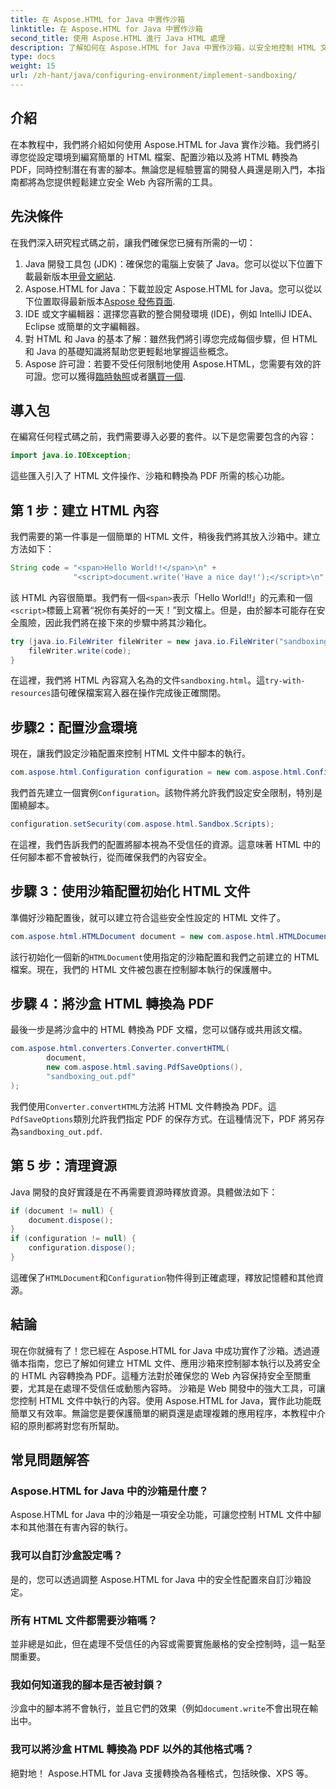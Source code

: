 ```yaml
---
title: 在 Aspose.HTML for Java 中實作沙箱
linktitle: 在 Aspose.HTML for Java 中實作沙箱
second_title: 使用 Aspose.HTML 進行 Java HTML 處理
description: 了解如何在 Aspose.HTML for Java 中實作沙箱，以安全地控制 HTML 文件中的腳本執行並將其轉換為 PDF。
type: docs
weight: 15
url: /zh-hant/java/configuring-environment/implement-sandboxing/
---
```

## 介紹
在本教程中，我們將介紹如何使用 Aspose.HTML for Java 實作沙箱。我們將引導您從設定環境到編寫簡單的 HTML 檔案、配置沙箱以及將 HTML 轉換為 PDF，同時控制潛在有害的腳本。無論您是經驗豐富的開發人員還是剛入門，本指南都將為您提供輕鬆建立安全 Web 內容所需的工具。
## 先決條件
在我們深入研究程式碼之前，讓我們確保您已擁有所需的一切：
1.  Java 開發工具包 (JDK)：確保您的電腦上安裝了 Java。您可以從以下位置下載最新版本[甲骨文網站](https://www.oracle.com/java/technologies/javase-downloads.html).
2. Aspose.HTML for Java：下載並設定 Aspose.HTML for Java。您可以從以下位置取得最新版本[Aspose 發佈頁面](https://releases.aspose.com/html/java/).
3. IDE 或文字編輯器：選擇您喜歡的整合開發環境 (IDE)，例如 IntelliJ IDEA、Eclipse 或簡單的文字編輯器。
4. 對 HTML 和 Java 的基本了解：雖然我們將引導您完成每個步驟，但 HTML 和 Java 的基礎知識將幫助您更輕鬆地掌握這些概念。
5.  Aspose 許可證：若要不受任何限制地使用 Aspose.HTML，您需要有效的許可證。您可以獲得[臨時執照](https://purchase.aspose.com/temporary-license/)或者[購買一個](https://purchase.aspose.com/buy).

## 導入包
在編寫任何程式碼之前，我們需要導入必要的套件。以下是您需要包含的內容：
```java
import java.io.IOException;
```
這些匯入引入了 HTML 文件操作、沙箱和轉換為 PDF 所需的核心功能。

## 第 1 步：建立 HTML 內容
我們需要的第一件事是一個簡單的 HTML 文件，稍後我們將其放入沙箱中。建立方法如下：
```java
String code = "<span>Hello World!!</span>\n" +
              "<script>document.write('Have a nice day!');</script>\n";
```
該 HTML 內容很簡單。我們有一個`<span>`表示「Hello World!!」的元素和一個`<script>`標籤上寫著“祝你有美好的一天！”到文檔上。但是，由於腳本可能存在安全風險，因此我們將在接下來的步驟中將其沙箱化。
```java
try (java.io.FileWriter fileWriter = new java.io.FileWriter("sandboxing.html")) {
    fileWriter.write(code);
}
```
在這裡，我們將 HTML 內容寫入名為的文件`sandboxing.html`。這`try-with-resources`語句確保檔案寫入器在操作完成後正確關閉。
## 步驟2：配置沙盒環境
現在，讓我們設定沙箱配置來控制 HTML 文件中腳本的執行。
```java
com.aspose.html.Configuration configuration = new com.aspose.html.Configuration();
```
我們首先建立一個實例`Configuration`。該物件將允許我們設定安全限制，特別是圍繞腳本。
```java
configuration.setSecurity(com.aspose.html.Sandbox.Scripts);
```
在這裡，我們告訴我們的配置將腳本視為不受信任的資源。這意味著 HTML 中的任何腳本都不會被執行，從而確保我們的內容安全。
## 步驟 3：使用沙箱配置初始化 HTML 文件
準備好沙箱配置後，就可以建立符合這些安全性設定的 HTML 文件了。
```java
com.aspose.html.HTMLDocument document = new com.aspose.html.HTMLDocument("sandboxing.html", configuration);
```
該行初始化一個新的`HTMLDocument`使用指定的沙箱配置和我們之前建立的 HTML 檔案。現在，我們的 HTML 文件被包裹在控制腳本執行的保護層中。
## 步驟 4：將沙盒 HTML 轉換為 PDF
最後一步是將沙盒中的 HTML 轉換為 PDF 文檔，您可以儲存或共用該文檔。
```java
com.aspose.html.converters.Converter.convertHTML(
        document,
        new com.aspose.html.saving.PdfSaveOptions(),
        "sandboxing_out.pdf"
);
```
我們使用`Converter.convertHTML`方法將 HTML 文件轉換為 PDF。這`PdfSaveOptions`類別允許我們指定 PDF 的保存方式。在這種情況下，PDF 將另存為`sandboxing_out.pdf`.
## 第 5 步：清理資源
Java 開發的良好實踐是在不再需要資源時釋放資源。具體做法如下：
```java
if (document != null) {
    document.dispose();
}
if (configuration != null) {
    configuration.dispose();
}
```
這確保了`HTMLDocument`和`Configuration`物件得到正確處理，釋放記憶體和其他資源。

## 結論
現在你就擁有了！您已經在 Aspose.HTML for Java 中成功實作了沙箱。透過遵循本指南，您已了解如何建立 HTML 文件、應用沙箱來控制腳本執行以及將安全的 HTML 內容轉換為 PDF。這種方法對於確保您的 Web 內容保持安全至關重要，尤其是在處理不受信任或動態內容時。
沙箱是 Web 開發中的強大工具，可讓您控制 HTML 文件中執行的內容。使用 Aspose.HTML for Java，實作此功能既簡單又有效率。無論您是要保護簡單的網頁還是處理複雜的應用程序，本教程中介紹的原則都將對您有所幫助。
## 常見問題解答
### Aspose.HTML for Java 中的沙箱是什麼？
Aspose.HTML for Java 中的沙箱是一項安全功能，可讓您控制 HTML 文件中腳本和其他潛在有害內容的執行。
### 我可以自訂沙盒設定嗎？
是的，您可以透過調整 Aspose.HTML for Java 中的安全性配置來自訂沙箱設定。
### 所有 HTML 文件都需要沙箱嗎？
並非總是如此，但在處理不受信任的內容或需要實施嚴格的安全控制時，這一點至關重要。
### 我如何知道我的腳本是否被封鎖？
沙盒中的腳本將不會執行，並且它們的效果（例如`document.write`不會出現在輸出中。
### 我可以將沙盒 HTML 轉換為 PDF 以外的其他格式嗎？
絕對地！ Aspose.HTML for Java 支援轉換為各種格式，包括映像、XPS 等。